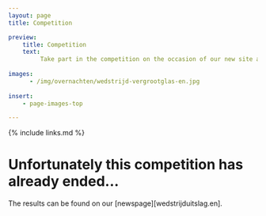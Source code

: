 ```yaml
---
layout: page
title: Competition

preview:
    title: Competition
    text: 
         Take part in the competition on the occasion of our new site and win a nice prize!
        
images:
      - /img/overnachten/wedstrijd-vergrootglas-en.jpg
      
insert:
    - page-images-top

---
```


{% include links.md %}

# Unfortunately this competition has already ended...

The results can be found on our [newspage][wedstrijduitslag.en].
